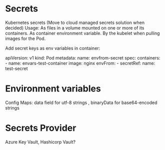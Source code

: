 
# Secrets
Kubernetes secrets  (Move to cloud managed secrets solution when decided)
Usage:
    As files in a volume mounted on one or more of its containers.
    As container environment variable.
    By the kubelet when pulling images for the Pod.

Add secret keys as env variables in container:

apiVersion: v1
  kind: Pod
  metadata:
    name: envfrom-secret
  spec:
    containers:
    - name: envars-test-container
      image: nginx
      envFrom:
      - secretRef:
          name: test-secret

# Environment variables
Config Maps:
    data field for utf-8 strings , binaryData for base64-encoded strings


# Secrets Provider
Azure Key Vault, Hashicorp Vault?